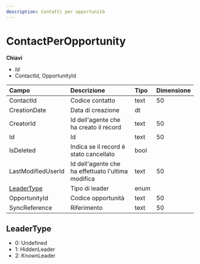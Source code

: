 ```yaml
---
description: Contatti per opportunità
---
```


# ContactPerOpportunity

**Chiavi**

* _Id_
* ContactId, OpportunityId

| Campo | Descrizione | Tipo | Dimensione |
| :--- | :--- | :--- | :--- |
| ContactId | Codice contatto | text | 50 |
| CreationDate | Data di creazione | dt |  |
| CreatorId | Id dell'agente che ha creato il record | text | 50 |
| Id | Id | text | 50 |
| IsDeleted | Indica se il record è stato cancellato | bool |  |
| LastModifiedUserId | Id dell'agente che ha effettuato l'ultima modifica | text | 50 |
| [LeaderType](contactperopportunity.md#leadertype) | Tipo di leader | enum |  |
| OpportunityId | Codice opportunità | text | 50 |
| SyncReference | Riferimento | text | 50 |

## LeaderType

* 0: Undefined
* 1: HiddenLeader
* 2: KnownLeader
